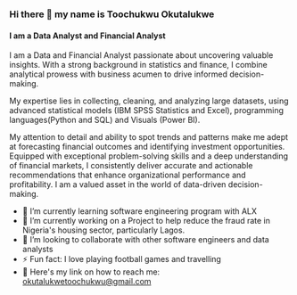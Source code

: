 ### Hi there 👋 my name is Toochukwu Okutalukwe
#### **I am a Data Analyst and Financial Analyst**

I am a Data and Financial Analyst passionate about uncovering valuable insights. With a strong background in statistics and finance, I combine analytical prowess with business acumen to drive informed decision-making. 

My expertise lies in collecting, cleaning, and analyzing large datasets, using advanced statistical models (IBM SPSS Statistics and Excel), programming languages(Python and SQL) and Visuals (Power BI). 

My attention to detail and ability to spot trends and patterns make me adept at forecasting financial outcomes and identifying investment opportunities. Equipped with exceptional problem-solving skills and a deep understanding of financial markets, I consistently deliver accurate and actionable recommendations that enhance organizational performance and profitability. I am a valued asset in the world of data-driven decision-making.

- 🌱 I’m currently learning software engineering program with ALX
- 🔭 I’m currently working on a Project to help reduce the fraud rate in Nigeria's housing sector, particularly Lagos.
- 👯 I’m looking to collaborate with other software engineers and data analysts
- ⚡ Fun fact: I love playing football games and travelling
- 💬 Here's my link on how to reach me: okutalukwetoochukwu@gmail.com

<!--
**Kelvinchuks/Kelvinchuks** is a ✨ _special_ ✨ repository because its `README.md` (this file) appears on your GitHub profile.
